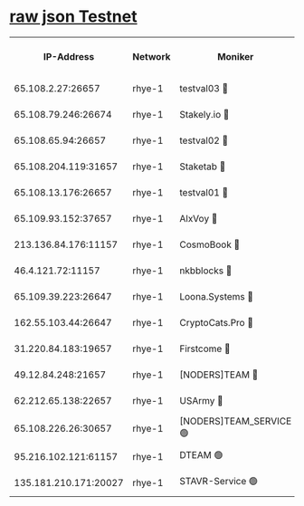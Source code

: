 
[raw json Testnet](https://rpc-check.quickt.stavr.tech/quickt/rpc-quickt-result.json)
=


<table><tr><th>IP-Address</th><th>Network</th><th>Moniker</th><th>Latest Block Height</th><th>Earliest Block Height</th><th>Catching Up</th><th>Tx Index</th><th>Voting Power</th><th>Scan Time</th></tr><tr><td>65.108.2.27:26657</td><td>rhye-1</td><td>testval03 🔴</td><td>3678375</td><td>1</td><td>False</td><td>on</td><td>5002050</td><td>2023-12-19T03:03:36.843999717UTC</td></tr><tr><td>65.108.79.246:26674</td><td>rhye-1</td><td>Stakely.io 🔴</td><td>3678375</td><td>1</td><td>False</td><td>on</td><td>10</td><td>2023-12-19T03:03:39.257596374UTC</td></tr><tr><td>65.108.65.94:26657</td><td>rhye-1</td><td>testval02 🔴</td><td>3678376</td><td>1</td><td>False</td><td>on</td><td>5002050</td><td>2023-12-19T03:03:40.028978678UTC</td></tr><tr><td>65.108.204.119:31657</td><td>rhye-1</td><td>Staketab 🔴</td><td>3678376</td><td>1</td><td>False</td><td>on</td><td>9900</td><td>2023-12-19T03:03:42.934278496UTC</td></tr><tr><td>65.108.13.176:26657</td><td>rhye-1</td><td>testval01 🔴</td><td>3678376</td><td>1</td><td>False</td><td>on</td><td>9582010</td><td>2023-12-19T03:03:43.731439397UTC</td></tr><tr><td>65.109.93.152:37657</td><td>rhye-1</td><td>AlxVoy 🔴</td><td>3678374</td><td>433101</td><td>False</td><td>on</td><td>92921</td><td>2023-12-19T03:03:33.907098753UTC</td></tr><tr><td>213.136.84.176:11157</td><td>rhye-1</td><td>CosmoBook 🔴</td><td>3678381</td><td>1674001</td><td>False</td><td>off</td><td>1528057</td><td>2023-12-19T03:04:11.194180715UTC</td></tr><tr><td>46.4.121.72:11157</td><td>rhye-1</td><td>nkbblocks 🔴</td><td>3678373</td><td>1781001</td><td>False</td><td>on</td><td>81901</td><td>2023-12-19T03:03:27.266514071UTC</td></tr><tr><td>65.109.39.223:26647</td><td>rhye-1</td><td>Loona.Systems 🔴</td><td>3678376</td><td>3287001</td><td>False</td><td>off</td><td>9949</td><td>2023-12-19T03:03:42.494768557UTC</td></tr><tr><td>162.55.103.44:26647</td><td>rhye-1</td><td>CryptoCats.Pro 🔴</td><td>3678382</td><td>3287001</td><td>False</td><td>off</td><td>9999</td><td>2023-12-19T03:04:15.951352167UTC</td></tr><tr><td>31.220.84.183:19657</td><td>rhye-1</td><td>Firstcome 🔴</td><td>3678375</td><td>3395933</td><td>False</td><td>off</td><td>732206</td><td>2023-12-19T03:03:36.535782818UTC</td></tr><tr><td>49.12.84.248:21657</td><td>rhye-1</td><td>[NODERS]TEAM 🔴</td><td>3678382</td><td>3550632</td><td>False</td><td>on</td><td>59990</td><td>2023-12-19T03:04:13.540935634UTC</td></tr><tr><td>62.212.65.138:22657</td><td>rhye-1</td><td>USArmy 🔴</td><td>3678375</td><td>3621001</td><td>False</td><td>on</td><td>7920</td><td>2023-12-19T03:03:36.245895098UTC</td></tr><tr><td>65.108.226.26:30657</td><td>rhye-1</td><td>[NODERS]TEAM_SERVICE 🟢</td><td>3678376</td><td>3654001</td><td>False</td><td>on</td><td>0</td><td>2023-12-19T03:03:43.375187818UTC</td></tr><tr><td>95.216.102.121:61157</td><td>rhye-1</td><td>DTEAM 🟢</td><td>3678375</td><td>3667401</td><td>False</td><td>on</td><td>0</td><td>2023-12-19T03:03:39.680820732UTC</td></tr><tr><td>135.181.210.171:20027</td><td>rhye-1</td><td>STAVR-Service 🟢</td><td>3678378</td><td>3676501</td><td>False</td><td>on</td><td>0</td><td>2023-12-19T03:03:54.394877924UTC</td></tr></table>